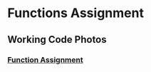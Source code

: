 # Functions Assignment

## Working Code Photos

### [Function Assignment](https://drive.google.com/drive/folders/1LvFoADbTUcnl1OTsZHc211nuAljnGTtC?usp=share_link)
